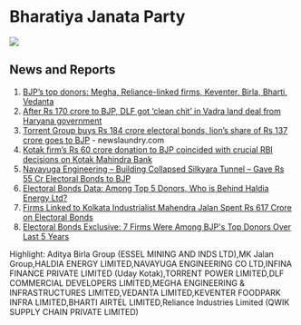 # Bharatiya Janata Party

![](https://media.assettype.com/newslaundry%2F2024-03%2F3360ffe0-8452-4518-b5a0-db0d3943244b%2FBJPEB.png?auto=format%2Ccompress&fit=max&format=webp&w=1200&dpr=2.0)

## News and Reports

1. [BJP’s top donors: Megha, Reliance-linked firms, Keventer, Birla, Bharti, Vedanta](https://www.newslaundry.com/2024/03/21/bjps-top-donors-megha-reliance-linked-firms-keventer-birla-bharti-vedanta)
2. [After Rs 170 crore to BJP, DLF got ‘clean chit’ in Vadra land deal from Haryana government](https://www.newslaundry.com/2024/03/22/after-rs-170-crore-to-bjp-dlf-got-clean-chit-in-vadra-land-deal-from-haryana-government)
1. [Torrent Group buys Rs 184 crore electoral bonds, lion’s share of Rs 137 crore goes to BJP](https://www.newslaundry.com/2024/03/22/torrent-group-buys-rs-184-crore-electoral-bonds-lions-share-of-rs-137-crore-goes-to-bjp) - newslaundry.com
1. [Kotak firm’s Rs 60 crore donation to BJP coincided with crucial RBI decisions on Kotak Mahindra Bank](https://www.newslaundry.com/2024/03/28/kotak-firms-rs-60-crore-donation-to-bjp-coincided-with-crucial-rbi-decisions-on-kotak-mahindra-bank)
1. [Navayuga Engineering – Building Collapsed Silkyara Tunnel – Gave Rs 55 Cr Electoral Bonds to BJP](https://thewire.in/business/navayuga-engineering-responsible-for-building-the-collapsed-silkyara-tunnel-bought-rs-55-cr-of-bonds#:~:text=But%20after%20Jagan%20Reddy%20came,all%20went%20to%20the%20BJP.)
1. [Electoral Bonds Data: Among Top 5 Donors, Who is Behind Haldia Energy Ltd?](https://www.thequint.com/news/politics/electoral-bonds-haldia-energy-sanjiv-goenka-lucknow-super-giants#read-more)
1. [Firms Linked to Kolkata Industrialist Mahendra Jalan Spent Rs 617 Crore on Electoral Bonds](https://thewire.in/politics/firms-linked-to-kolkata-industrialist-mahendra-jalan-spent-rs-617-crore-on-electoral-bonds#:~:text=The%20payments%20made%20through%20Keventer,May%2010%20through%20Madanlal%20Ltd.)
1. [Electoral Bonds Exclusive: 7 Firms Were Among BJP's Top Donors Over Last 5 Years](https://www.thequint.com/news/politics/electoral-bonds-bjp-top-companies-donations-election-commission-sbi#read-more#read-more)

Highlight: Aditya Birla Group (ESSEL MINING AND INDS LTD),MK Jalan Group,HALDIA ENERGY LIMITED,NAVAYUGA ENGINEERING CO LTD,INFINA FINANCE PRIVATE LIMITED (Uday Kotak),TORRENT POWER LIMITED,DLF COMMERCIAL DEVELOPERS LIMITED,MEGHA ENGINEERING & INFRASTRUCTURES LIMITED,VEDANTA LIMITED,KEVENTER FOODPARK INFRA LIMITED,BHARTI AIRTEL LIMITED,Reliance Industries Limited (QWIK SUPPLY CHAIN PRIVATE LIMITED)